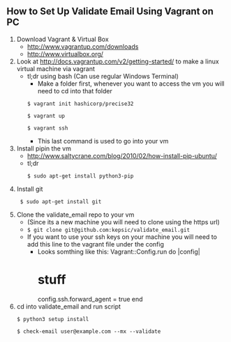 How to Set Up Validate Email Using Vagrant on PC
-------------------------------------------------

1. Download Vagrant & Virtual Box
    * http://www.vagrantup.com/downloads
    * http://www.virtualbox.org/
2. Look at http://docs.vagrantup.com/v2/getting-started/ to make a linux virtual machine via vagrant
    * tl;dr using bash (Can use regular Windows Terminal)
        * Make a folder first, whenever you want to access the vm you will need to cd into that folder
        ```
        $ vagrant init hashicorp/precise32
        
        $ vagrant up
        
        $ vagrant ssh
        ```
        * This last command is used to go into your vm
3. Install pipin the vm
    * http://www.saltycrane.com/blog/2010/02/how-install-pip-ubuntu/
    * tl;dr
        ```
        $ sudo apt-get install python3-pip
   
        ```
5. Install git
   ```
    $ sudo apt-get install git
   ```
6. Clone the validate_email repo to your vm 
    * (Since its a new machine you will need to clone using the https url)
    * ```$ git clone git@github.com:kepsic/validate_email.git```
    * If you want to use your ssh keys on your machine you will need to add this line to the vagrant file under the config
        * Looks somthing like this:
          Vagrant::Config.run do |config|
          	# stuff
          	config.ssh.forward_agent = true
          end
7. cd into validate_email and run script
    ```
    $ python3 setup install

    $ check-email user@example.com --mx --validate
    ```


